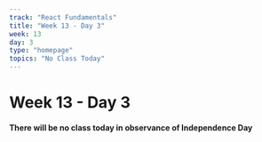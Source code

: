 ```yaml
---
track: "React Fundamentals"
title: "Week 13 - Day 3"
week: 13
day: 3
type: "homepage"
topics: "No Class Today"
---
```


# Week 13 - Day 3

#### There will be no class today in observance of Independence Day




